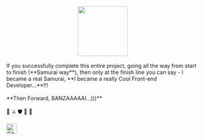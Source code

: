 
<div align="center"><img src="https://static.skaip.su/img/emoticons/180x180/f6fcff/ninja.gif" height="130" width="130"></div>
<br>
<!-- <img src="https://thumbs.gfycat.com/SpottedHoarseInvisiblerail-size_restricted.gif" height="25" width="38"> -->
If you successfully complete this entire project, going all the way from start to finish (**Samurai way**), then only at the finish line you can say - I became a real Samurai, **I became a really Cool Front-end Developer...**!!! 
<br>
<br>
**Then Forward, BANZAAAAAI...)))** 
<br>
<br>
<!-- <div><img src="https://miro.medium.com/max/952/1*JhfgzVXA0lvAIGIfRICRfA.gif" height="25" width="25">  -->
👊 ⚔ 🛡 🏹 🙏</div>
<br>
<br>
<img alt="GitHub commit activity" src="https://img.shields.io/github/commit-activity/y/tamga05/Samurai-Way_React?style=flat-square" height="27">
